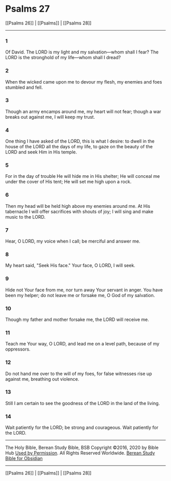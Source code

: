 # Psalms 27

[[Psalms 26]] | [[Psalms]] | [[Psalms 28]]

---

### 1
Of David. The LORD is my light and my salvation—whom shall I fear? The LORD is the stronghold of my life—whom shall I dread?

### 2
When the wicked came upon me to devour my flesh, my enemies and foes stumbled and fell.

### 3
Though an army encamps around me, my heart will not fear; though a war breaks out against me, I will keep my trust.

### 4
One thing I have asked of the LORD, this is what I desire: to dwell in the house of the LORD all the days of my life, to gaze on the beauty of the LORD and seek Him in His temple.

### 5
For in the day of trouble He will hide me in His shelter; He will conceal me under the cover of His tent; He will set me high upon a rock.

### 6
Then my head will be held high above my enemies around me. At His tabernacle I will offer sacrifices with shouts of joy; I will sing and make music to the LORD.

### 7
Hear, O LORD, my voice when I call; be merciful and answer me.

### 8
My heart said, "Seek His face." Your face, O LORD, I will seek.

### 9
Hide not Your face from me, nor turn away Your servant in anger. You have been my helper; do not leave me or forsake me, O God of my salvation.

### 10
Though my father and mother forsake me, the LORD will receive me.

### 11
Teach me Your way, O LORD, and lead me on a level path, because of my oppressors.

### 12
Do not hand me over to the will of my foes, for false witnesses rise up against me, breathing out violence.

### 13
Still I am certain to see the goodness of the LORD in the land of the living.

### 14
Wait patiently for the LORD; be strong and courageous. Wait patiently for the LORD.

---

The Holy Bible, Berean Study Bible, BSB
Copyright ©2016, 2020 by Bible Hub
[Used by Permission](https://berean.bible/terms.htm). All Rights Reserved Worldwide.
[Berean Study Bible for Obsidian](https://github.com/gapmiss/berean-study-bible-for-obsidian)

---

[[Psalms 26]] | [[Psalms]] | [[Psalms 28]]

